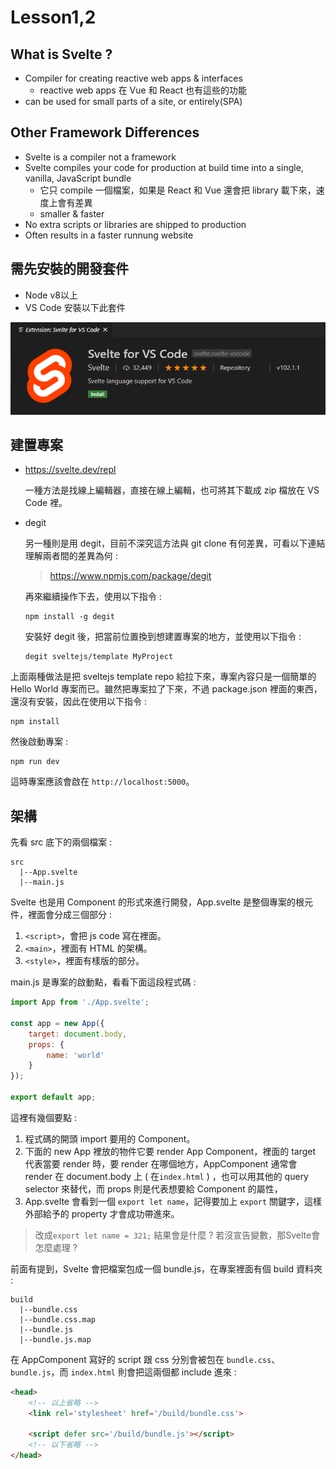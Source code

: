 # Lesson1,2

## What is Svelte ?

* Compiler for creating reactive web apps & interfaces
    - reactive web apps 在 Vue 和 React 也有這些的功能
* can be used for small parts of a site, or entirely(SPA)

## Other Framework Differences

* Svelte is a compiler not a framework
* Svelte compiles your code for production at build time into a single, vanilla, JavaScript bundle
    - 它只 compile 一個檔案，如果是 React 和 Vue 還會把 library 載下來，速度上會有差異
    - smaller & faster
* No extra scripts or libraries are shipped to production
* Often results in a faster runnung website

## 需先安裝的開發套件

* Node v8以上
* VS Code 安裝以下此套件

![  ](images/1-1.png)

## 建置專案

* https://svelte.dev/repl

    一種方法是找線上編輯器，直接在線上編輯，也可將其下載成 zip 檔放在 VS Code 裡。

* degit 

    另一種則是用 degit，目前不深究這方法與 git clone 有何差異，可看以下連結理解兩者間的差異為何 :
    > https://www.npmjs.com/package/degit
    
    再來繼續操作下去，使用以下指令 :
    ```
    npm install -g degit
    ```
    安裝好 degit 後，把當前位置換到想建置專案的地方，並使用以下指令 :
    ```
    degit sveltejs/template MyProject
    ```

上面兩種做法是把 sveltejs template repo 給拉下來，專案內容只是一個簡單的 Hello World 專案而已。雖然把專案拉了下來，不過 package.json 裡面的東西，還沒有安裝，因此在使用以下指令 :
```
npm install
```
然後啟動專案 :
```
npm run dev
```

這時專案應該會啟在 `http://localhost:5000`。

## 架構

先看 src 底下的兩個檔案 :
```
src
  |--App.svelte
  |--main.js
```
Svelte 也是用 Component 的形式來進行開發，App.svelte 是整個專案的根元件，裡面會分成三個部分 : 
1. `<script>`，會把 js code 寫在裡面。
2. `<main>`，裡面有 HTML 的架構。
3. `<style>`，裡面有樣版的部分。

main.js 是專案的啟動點，看看下面這段程式碼 :
``` JavaScript
import App from './App.svelte';

const app = new App({
	target: document.body,
	props: {
		name: 'world'
	}
});

export default app;
```
這裡有幾個要點 :
1. 程式碼的開頭 import 要用的 Component。
2. 下面的 new App 裡放的物件它要 render App Component，裡面的 target 代表當要 render 時，要 render 在哪個地方，AppComponent 通常會 render 在 document.body 上 ( 在`index.html` ) ，也可以用其他的 query selector 來替代，而 props 則是代表想要給 Component 的屬性，
3. App.svelte 會看到一個 `export let name`，記得要加上 `export` 關鍵字，這樣外部給予的 property 才會成功帶進來。

> 改成`export let name = 321;` 結果會是什麼 ?
> 若沒宣告變數，那Svelte會怎麼處理 ?

前面有提到，Svelte 會把檔案包成一個 bundle.js，在專案裡面有個 build 資料夾 :
```
build
  |--bundle.css
  |--bundle.css.map
  |--bundle.js
  |--bundle.js.map
```
在 AppComponent 寫好的 script 跟 css 分別會被包在 `bundle.css`、`bundle.js`，而 `index.html` 則會把這兩個都 include 進來 :
``` html
<head>
    <!-- 以上省略 -->
	<link rel='stylesheet' href='/build/bundle.css'>

	<script defer src='/build/bundle.js'></script>
    <!-- 以下省略 -->
</head>
```
